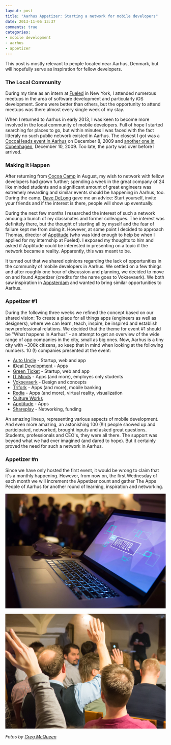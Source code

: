 ```yaml
---
layout: post
title: "Aarhus Appetizer: Starting a network for mobile developers"
date: 2013-11-06 13:37
comments: true
categories:
- mobile development
- aarhus
- appetizer
---
```


This post is mostly relevant to people located near Aarhus, Denmark, but will hopefully serve as inspiration for fellow developers.

### The Local Community

During my time as an intern at [Fueled](http://fueled.com) in New York, I attended numerous meetups in the area of software development and particularly iOS development. Some were better than others, but the opportunity to attend meetups was there almost every single week of my stay. 

When I returned to Aarhus in early 2013, I was keen to become more involved in the local community of mobile developers. Full of hope I started searching for places to go, but within minutes I was faced with the fact litteraly no such public network existed in Aarhus. The closest I got was a [CocoaHeads event in Aarhus](http://cocoaheads.org/dk/Aarhus/index.html) on December 8, 2009 and [another one in Copenhagen](http://cocoaheads.org/dk/Copenhagen/index.html), December 10, 2009. Too late, the party was over before I arrived.

### Making It Happen

After returning from [Cocoa Camp](http://kaspermunck.github.io/2013/04/apple-cocoa-camp-2013) in August, my wish to network with fellow developers had grown further; spending a week in the great company of 24 like minded students and a significant amount of great engineers was extremely rewarding and similar events should be happening in Aarhus, too. During the camp, [Dave DeLong](https://twitter.com/davedelong) gave me an advice: Start yourself, invite your friends and if the interest is there, people will show up eventually.

During the next few months I researched the interest of such a network amoung a bunch of my classmates and former colleagues. The interest was definitely there, but the thought of starting all by myself and the fear of failure kept me from doing it. However, at some point I decided to approach Thomas, director of [Apptitude](http://apptitude.com) (who was kind enough to help be when I applied for my internship at Fueled). I exposed my thoughts to him and asked if Apptitude could be interested in presenting on a topic if the network became a reality. Apparently, this was meant to be.

It turned out that we shared opinions regarding the lack of opportunities in the community of mobile developers in Aarhus. We settled on a few things and after roughly one hour of discussion and planning, we decided to move on and found Appetizer (credits for the name goes to Voksevaerk). We both saw inspiration in [Appsterdam](http://appsterdam.rs) and wanted to bring similar opportunities to Aarhus.

### Appetizer #1

During the following three weeks we refined the concept based on our shared vision: To create a place for all things apps (engineers as well as designers), where we can learn, teach, inspire, be inspired and establish new professional relations. We decided that the theme for event #1 should be "What happens in Aarhus" - an attempt to get an overview of the wide range of app companies in the city, small as big ones. Now, Aarhus is a tiny city with ~300k citizens, so keep that in mind when looking at the following numbers. 10 (!) companies presented at the event:

- [Auto Uncle](http://www.autouncle.dk) - Startup, web and app
- [iDeal Development](http://idealdev.dk) - Apps
- [Green Ticket](http://www.greenticket.dk) - Startup, web and app
- [IT Minds](http://it-minds.dk) - Apps (and more), employes only students
- [Voksevaerk](http://www.greenticket.dk) - Design and concepts
- [Trifork](http://trifork.com) - Apps (and more), mobile banking
- [Redia](http://redia.dk) - Apps (and more), virtual reality, visualization
- [Culture Works](http://www.cultureworks.dk)
- [Apptitude](http://apptitude.dk) - Apps
- [Shareplay](http://www.shareplay.dk) - Networking, funding

An amazing lineup, representing various aspects of mobile development. And even more amazing, an astonishing 100 (!!!) people showed up and participated, networked, brought inputs and asked great questions. Students, professionals and CEO's, they were all there. The support was beyond what we had ever imagined (and dared to hope). But it certainly proved the need for such a network in Aarhus.

### Appetizer #n

Since we have only hosted the first event, it would be wrong to claim that it's a monthly happening. However, from now on, the first Wednesday of each month we will increment the Appetizer count and gather The Apps People of Aarhus for another round of learning, inspiration and networking.

![Storyboard viewcontroller identifier](/images/appetizer-1-1.jpg)

![Storyboard viewcontroller identifier](/images/appetizer-1-2.jpg)

_Fotos by [Greg McQueen](https://www.facebook.com/GregMcQueenVideoAndPhotography)_




